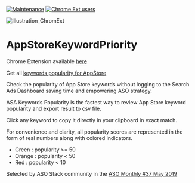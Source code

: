[![Maintenance](https://img.shields.io/badge/Maintained%3F-yes-green.svg)](https://github.com/marshallino16/AppStoreKeywordPriority/graphs/commit-activity)
[![Chrome Ext users](https://img.shields.io/chrome-web-store/users/lmnofaonlcdoajbionddgiicggbhlgdj.svg?label=users)](https://chrome.google.com/webstore/detail/apple-search-ads-keywords/lmnofaonlcdoajbionddgiicggbhlgdj)

![Illustration_ChromExt](https://user-images.githubusercontent.com/1506323/73466362-10823680-4382-11ea-9269-1723f0af3246.png)


# AppStoreKeywordPriority

Chrome Extension available [here](https://chrome.google.com/webstore/detail/apple-search-ads-keywords/lmnofaonlcdoajbionddgiicggbhlgdj)

Get all [keywords popularity for AppStore](https://medium.com/@searchads/popularity-vs-priority-52eafe1000cf)

Check the popularity of App Store keywords without logging to the Search Ads Dashboard saving time and empowering ASO strategy.

ASA Keywords Popularity is the fastest way to review App Store keyword popularity and export result to csv file.

Click any keyword to copy it directly in your clipboard in exact match.

For convenience and clarity, all popularity scores are represented in the form of real numbers along with colored indicators.

* Green : popularity >= 50
* Orange : popularity < 50
* Red : popularity < 10

Selected by ASO Stack community in the  [ASO Monthly #37 May 2019](https://asostack.com/aso-monthly-37-june-2019-insights-from-google-i-o-2019-trump-blacklist-effects-getting-ready-81a70704121e)

